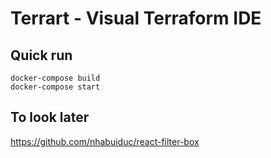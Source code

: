 Terrart - Visual Terraform IDE
===

Quick run
---------

```
docker-compose build
docker-compose start
```


To look later
---

https://github.com/nhabuiduc/react-filter-box